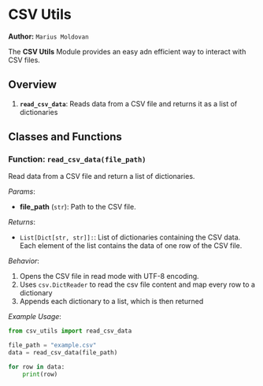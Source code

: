 # CSV Utils

**Author:** `Marius Moldovan`

The **CSV Utils** Module provides an easy adn efficient way to interact with CSV files.

## Overview
1. **`read_csv_data`**: Reads data from a CSV file and returns it as a list of dictionaries


## Classes and Functions

### Function: `read_csv_data(file_path)`

Read data from a CSV file and return a list of dictionaries.

*Params*:
- **file_path** (`str`): Path to the CSV file.

*Returns*:
- `List[Dict[str, str]]:`: List of dictionaries containing the CSV data. Each element of the list contains the data of one row of the CSV file.

*Behavior*:
1. Opens the CSV file in read mode with UTF-8 encoding.
2. Uses `csv.DictReader` to read the csv file content and map every row to a dictionary
3. Appends each dictionary to a list, which is then returned

*Example Usage*: 
```python
from csv_utils import read_csv_data

file_path = "example.csv"
data = read_csv_data(file_path)

for row in data:
    print(row)
```

